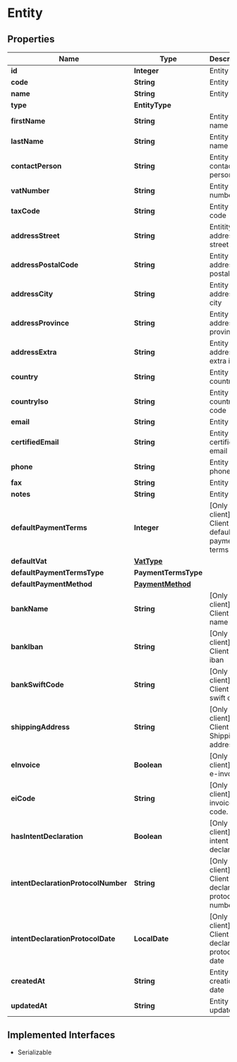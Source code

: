 

# Entity


## Properties

| Name | Type | Description | Notes |
|------------ | ------------- | ------------- | -------------|
|**id** | **Integer** | Entity id |  [optional] |
|**code** | **String** | Entity code |  [optional] |
|**name** | **String** | Entity name |  [optional] |
|**type** | **EntityType** |  |  [optional] |
|**firstName** | **String** | Entity first name |  [optional] |
|**lastName** | **String** | Entity last name |  [optional] |
|**contactPerson** | **String** | Entity contact person |  [optional] |
|**vatNumber** | **String** | Entity vat number |  [optional] |
|**taxCode** | **String** | Entity tax code |  [optional] |
|**addressStreet** | **String** | Entitity address street |  [optional] |
|**addressPostalCode** | **String** | Entity address postal code |  [optional] |
|**addressCity** | **String** | Entity address city |  [optional] |
|**addressProvince** | **String** | Entity address province |  [optional] |
|**addressExtra** | **String** | Entity address extra info |  [optional] |
|**country** | **String** | Entity country |  [optional] |
|**countryIso** | **String** | Entity country iso code |  [optional] |
|**email** | **String** | Entity email |  [optional] |
|**certifiedEmail** | **String** | Entity certified email |  [optional] |
|**phone** | **String** | Entity phone |  [optional] |
|**fax** | **String** | Entity fax |  [optional] |
|**notes** | **String** | Entity extra |  [optional] |
|**defaultPaymentTerms** | **Integer** | [Only for client] Client default payment terms |  [optional] |
|**defaultVat** | [**VatType**](VatType.md) |  |  [optional] |
|**defaultPaymentTermsType** | **PaymentTermsType** |  |  [optional] |
|**defaultPaymentMethod** | [**PaymentMethod**](PaymentMethod.md) |  |  [optional] |
|**bankName** | **String** | [Only for client] Client bank name |  [optional] |
|**bankIban** | **String** | [Only for client] Client bank iban |  [optional] |
|**bankSwiftCode** | **String** | [Only for client] Client bank swift code |  [optional] |
|**shippingAddress** | **String** | [Only for client] Client Shipping address |  [optional] |
|**eInvoice** | **Boolean** | [Only for client] Use e-invoices. |  [optional] |
|**eiCode** | **String** | [Only for client] E-invoices code. |  [optional] |
|**hasIntentDeclaration** | **Boolean** | [Only for client] Has intent declaration. |  [optional] |
|**intentDeclarationProtocolNumber** | **String** | [Only for client] Client intent declaration protocol number |  [optional] |
|**intentDeclarationProtocolDate** | **LocalDate** | [Only for client] Client intent declaration protocol date |  [optional] |
|**createdAt** | **String** | Entity creation date |  [optional] |
|**updatedAt** | **String** | Entity last update date |  [optional] |


## Implemented Interfaces

* Serializable


